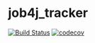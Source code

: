 # job4j_tracker

[![Build Status](https://travis-ci.com/tasker312/job4j_tracker.svg?branch=master)](https://travis-ci.com/tasker312/job4j_tracker)
[![codecov](https://codecov.io/gh/tasker312/job4j_tracker/branch/master/graph/badge.svg?token=ZUXWZZJA99)](https://codecov.io/gh/tasker312/job4j_tracker)